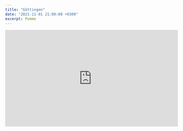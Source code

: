 ```yaml
---
title: "Göttingen"
date: "2021-11-01 21:00:00 +0300"
excerpt: Pomme
---
```


<div class="video-wrapper">
    <iframe width="560" height="315" src="https://www.youtube.com/embed/dhrBINKuTE4" title="YouTube video player" frameborder="0" allow="accelerometer; autoplay; clipboard-write; encrypted-media; gyroscope; picture-in-picture" allowfullscreen></iframe>
</div>
